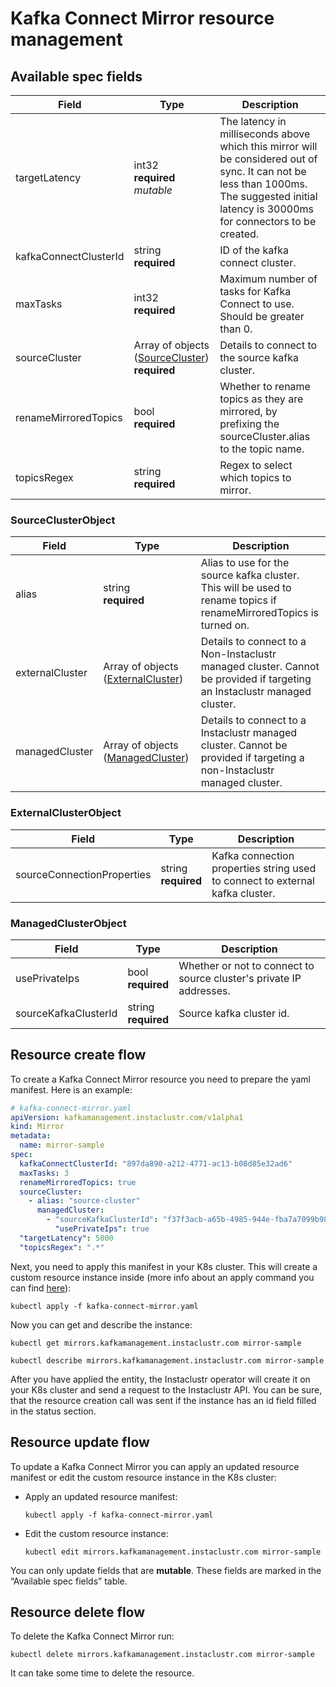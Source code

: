 # Kafka Connect Mirror resource management

## Available spec fields

| Field                                                 | Type                                                                         | Description                                                                                                                                                                                |
|-------------------------------------------------------|------------------------------------------------------------------------------|--------------------------------------------------------------------------------------------------------------------------------------------------------------------------------------------|
| targetLatency                                         | int32 <br /> **required** <br /> _mutable_                                   | The latency in milliseconds above which this mirror will be considered out of sync. It can not be less than 1000ms. The suggested initial latency is 30000ms for connectors to be created. |
| kafkaConnectClusterId                                 | string <br /> **required**                                                   | ID of the kafka connect cluster.                                                                                                                                                           |
| maxTasks                                              | int32 <br /> **required**                                                    | Maximum number of tasks for Kafka Connect to use. Should be greater than 0.                                                                                                                |
| sourceCluster                                         | Array of objects ([SourceCluster](#SourceClusterObject)) <br /> **required** | Details to connect to the source kafka cluster.                                                                                                                                            |
| renameMirroredTopics                                  | bool <br /> **required**                                                     | Whether to rename topics as they are mirrored, by prefixing the sourceCluster.alias to the topic name.                                                                                     |
| topicsRegex                                           | string <br /> **required**                                                   | Regex to select which topics to mirror.                                                                                                                                                    |

### SourceClusterObject

| Field                                                    | Type                                                         | Description                                                                                                              |
|----------------------------------------------------------|--------------------------------------------------------------|--------------------------------------------------------------------------------------------------------------------------|
| alias                                                    | string <br /> **required**                                   | Alias to use for the source kafka cluster. This will be used to rename topics if renameMirroredTopics is turned on.      |
| externalCluster                                          | Array of objects ([ExternalCluster](#ExternalClusterObject)) | Details to connect to a Non-Instaclustr managed cluster. Cannot be provided if targeting an Instaclustr managed cluster. |
| managedCluster                                           | Array of objects ([ManagedCluster](#ManagedClusterObject))   | Details to connect to a Instaclustr managed cluster. Cannot be provided if targeting a non-Instaclustr managed cluster.  |

### ExternalClusterObject

| Field                                                    | Type                        | Description                                                                   |
|----------------------------------------------------------|-----------------------------|-------------------------------------------------------------------------------|
| sourceConnectionProperties                                                    | string <br /> **required**  | Kafka connection properties string used to connect to external kafka cluster. |

### ManagedClusterObject

| Field                                                    | Type                       | Description                                                                   |
|----------------------------------------------------------|----------------------------|-------------------------------------------------------------------------------|
| usePrivateIps                                                    | bool <br /> **required**   | Whether or not to connect to source cluster's private IP addresses. |
| sourceKafkaClusterId                                                    | string <br /> **required** | Source kafka cluster id. |

## Resource create flow
To create a Kafka Connect Mirror resource you need to prepare the yaml manifest. Here is an example:
```yaml
# kafka-connect-mirror.yaml
apiVersion: kafkamanagement.instaclustr.com/v1alpha1
kind: Mirror
metadata:
  name: mirror-sample
spec:
  kafkaConnectClusterId: "897da890-a212-4771-ac13-b08d85e32ad6"
  maxTasks: 3
  renameMirroredTopics: true
  sourceCluster:
    - alias: "source-cluster"
      managedCluster:
        - "sourceKafkaClusterId": "f37f3acb-a65b-4985-944e-fba7a7099b98"
          "usePrivateIps": true
  "targetLatency": 5000
  "topicsRegex": ".*"
```

Next, you need to apply this manifest in your K8s cluster. This will create a custom resource instance inside (more info about an apply command you can find [here](https://kubernetes.io/docs/reference/generated/kubectl/kubectl-commands#apply)):

```console
kubectl apply -f kafka-connect-mirror.yaml
```

Now you can get and describe the instance:

```console
kubectl get mirrors.kafkamanagement.instaclustr.com mirror-sample
```
```console
kubectl describe mirrors.kafkamanagement.instaclustr.com mirror-sample
```

After you have applied the entity, the Instaclustr operator will create it on your K8s cluster and send a request to the Instaclustr API. You can be sure, that the resource creation call was sent if the instance has an id field filled in the status section.

## Resource update flow

To update a Kafka Connect Mirror you can apply an updated resource manifest or edit the custom resource instance in the K8s cluster:
* Apply an updated resource manifest:
    ```console
    kubectl apply -f kafka-connect-mirror.yaml
    ```
* Edit the custom resource instance:
    ```console
    kubectl edit mirrors.kafkamanagement.instaclustr.com mirror-sample
    ```
You can only update fields that are **mutable**. These fields are marked in the “Available spec fields” table.

## Resource delete flow

To delete the Kafka Connect Mirror run:
```console
kubectl delete mirrors.kafkamanagement.instaclustr.com mirror-sample
```

It can take some time to delete the resource.

